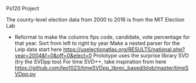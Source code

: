 Ps120 Project

The county-level election data from 2000 to 2016 is from the MIT Election Lab
- Reformat to make the columns fips code, candidate, vote percentage for that year. Sort from left to right by year
Make a nested parser for the Leip data start here https://uselectionatlas.org/RESULTS/national.php?year=2004&f=0&off=0&elect=0
Prototype uses the surprise library SVD (try the SVDpp too)
For time SVD++, take inspiration from here https://github.com/leo1023/timeSVDpp_librec_based/blob/master/timeSVDpp.py